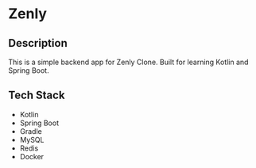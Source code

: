 # Zenly

## Description

This is a simple backend app for Zenly Clone.
Built for learning Kotlin and Spring Boot.

## Tech Stack

- Kotlin
- Spring Boot
- Gradle
- MySQL
- Redis
- Docker